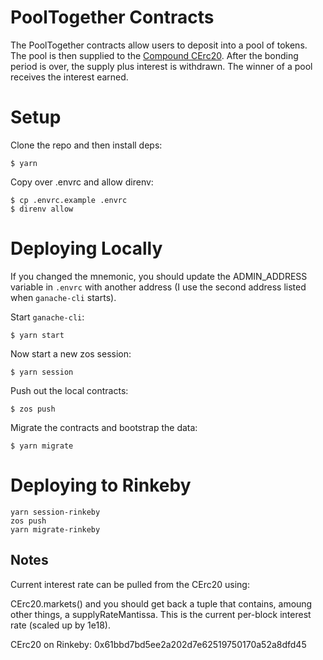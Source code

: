 # PoolTogether Contracts

The PoolTogether contracts allow users to deposit into a pool of tokens.  The pool is then supplied to the [Compound CErc20](https://compound.finance/developers).  After the bonding period is over, the supply plus interest is withdrawn.  The winner of a pool receives the interest earned.

# Setup

Clone the repo and then install deps:

```
$ yarn
```

Copy over .envrc and allow direnv:

```
$ cp .envrc.example .envrc
$ direnv allow
```

# Deploying Locally

If you changed the mnemonic, you should update the ADMIN_ADDRESS variable in `.envrc` with another address (I use the second address listed when `ganache-cli` starts).

Start `ganache-cli`:

```
$ yarn start
```

Now start a new zos session:

```
$ yarn session
```

Push out the local contracts:

```
$ zos push
```

Migrate the contracts and bootstrap the data:

```
$ yarn migrate
```

# Deploying to Rinkeby

```
yarn session-rinkeby
zos push
yarn migrate-rinkeby
```

## Notes

Current interest rate can be pulled from the CErc20 using:

CErc20.markets(<asset>) and you should get back a tuple that contains, amoung other things, a supplyRateMantissa. This is the current per-block interest rate (scaled up by 1e18).

CErc20 on Rinkeby: 0x61bbd7bd5ee2a202d7e62519750170a52a8dfd45
